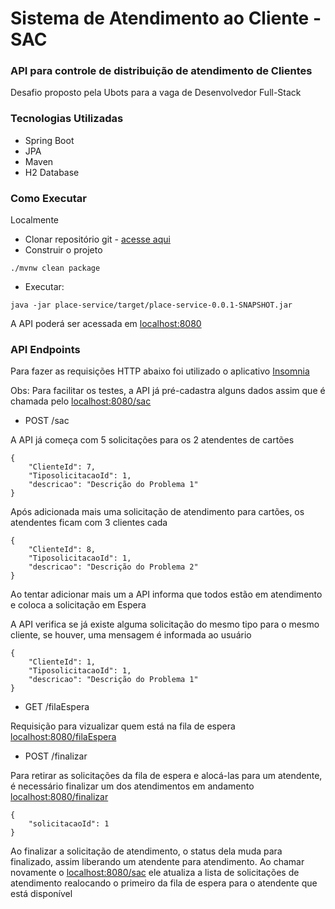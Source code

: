 # Sistema de Atendimento ao Cliente - SAC

### API para controle de distribuição de atendimento de Clientes
Desafio proposto pela Ubots para a vaga de Desenvolvedor Full-Stack


### Tecnologias Utilizadas
* Spring Boot
* JPA
* Maven
* H2 Database

### Como Executar
Localmente
* Clonar repositório git - [acesse aqui](https://github.com/LilyDesenv/sac)
* Construir o projeto
```
./mvnw clean package
```
* Executar:
```
java -jar place-service/target/place-service-0.0.1-SNAPSHOT.jar
```
A API poderá ser acessada em [localhost:8080](http://localhost:8080)

### API Endpoints

Para fazer as requisições HTTP abaixo foi utilizado o aplicativo [Insomnia](https://insomnia.rest/download) 

Obs: Para facilitar os testes, a API já pré-cadastra alguns dados assim que é chamada pelo [localhost:8080/sac](http://localhost:8080/sac)
* POST /sac

A API já começa com 5 solicitações para os 2 atendentes de cartões
```
{
	"ClienteId": 7,
	"TiposolicitacaoId": 1,
	"descricao": "Descrição do Problema 1"
}
```
Após adicionada mais uma solicitação de atendimento para cartões, os atendentes ficam com 3 clientes cada
```
{
	"ClienteId": 8,
	"TiposolicitacaoId": 1,
	"descricao": "Descrição do Problema 2"
}
```
Ao tentar adicionar mais um a API informa que todos estão em atendimento e coloca a solicitação em Espera

A API verifica se já existe alguma solicitação do mesmo tipo para o mesmo cliente, se houver, uma mensagem é informada ao usuário
```
{
	"ClienteId": 1,
	"TiposolicitacaoId": 1,
	"descricao": "Descrição do Problema 1"
}
```
* GET /filaEspera

Requisição para vizualizar quem está na fila de espera  [localhost:8080/filaEspera](http://localhost:8080/filaEspera)

* POST /finalizar

Para retirar as solicitações da fila de espera e alocá-las para um atendente, é necessário finalizar um dos atendimentos em andamento  [localhost:8080/finalizar](http://localhost:8080/finalizar)
```
{
	"solicitacaoId": 1
}
```
Ao finalizar a solicitação de atendimento, o status dela muda para finalizado, assim liberando um atendente para atendimento.
Ao chamar novamente o [localhost:8080/sac](http://localhost:8080/sac) ele atualiza a lista de solicitações de atendimento realocando o primeiro da fila de espera para o atendente que está disponível

